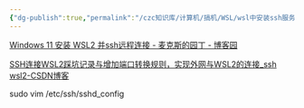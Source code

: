 ```yaml
---
{"dg-publish":true,"permalink":"/czc知识库/计算机/搞机/WSL/wsl中安装ssh服务/","dgPassFrontmatter":true,"created":"2024-10-31T20:45:25.809+08:00","updated":"2024-12-08T12:34:13.045+08:00"}
---
```



[Windows 11 安装 WSL2 并ssh远程连接 - 麦克斯的园丁 - 博客园](https://www.cnblogs.com/hsiangyu-meng/p/15575619.html)

[SSH连接WSL2踩坑记录与增加端口转换规则，实现外网与WSL2的连接\_ssh wsl2-CSDN博客](https://blog.csdn.net/jasneik/article/details/127993390)


sudo vim /etc/ssh/sshd_config